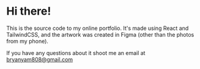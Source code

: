 # Hi there!

This is the source code to my online portfolio. It's made using React and TailwindCSS, and the artwork was created in Figma (other than the photos from my phone).

If you have any questions about it shoot me an email at bryanyam808@gmail.com
